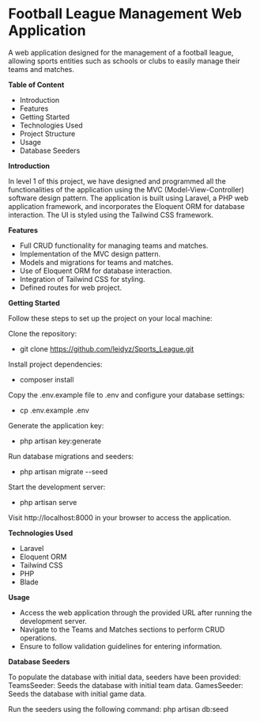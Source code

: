 # Football League Management Web Application

A web application designed for the management of a football league, allowing sports entities such as schools or clubs to easily manage their teams and matches.

**Table of Content**

* Introduction
* Features
* Getting Started
* Technologies Used
* Project Structure
* Usage
* Database Seeders


**Introduction**

In level 1 of this project, we have designed and programmed all the functionalities of the application using the MVC (Model-View-Controller) software design pattern. The application is built using Laravel, a PHP web application framework, and incorporates the Eloquent ORM for database interaction. The UI is styled using the Tailwind CSS framework.

**Features**

* Full CRUD functionality for managing teams and matches.
* Implementation of the MVC design pattern.
* Models and migrations for teams and matches.
* Use of Eloquent ORM for database interaction.
* Integration of Tailwind CSS for styling.
* Defined routes for web project.
  
**Getting Started**

Follow these steps to set up the project on your local machine:

Clone the repository:
* git clone https://github.com/leidyz/Sports_League.git

Install project dependencies:
* composer install 

Copy the .env.example file to .env and configure your database settings:
* cp .env.example .env

Generate the application key:
* php artisan key:generate

Run database migrations and seeders:
* php artisan migrate --seed

Start the development server:
* php artisan serve

Visit http://localhost:8000 in your browser to access the application.

**Technologies Used**

* Laravel
* Eloquent ORM
* Tailwind CSS
* PHP
* Blade

**Usage**

* Access the web application through the provided URL after running the development server.
* Navigate to the Teams and Matches sections to perform CRUD operations.
* Ensure to follow validation guidelines for entering information.

**Database Seeders**

To populate the database with initial data, seeders have been provided:
TeamsSeeder: Seeds the database with initial team data.
GamesSeeder: Seeds the database with initial game data.

Run the seeders using the following command:
php artisan db:seed 

